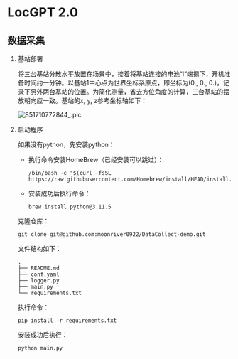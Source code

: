 # LocGPT 2.0

## 数据采集

1. 基站部署

   将三台基站分散水平放置在场景中，接着将基站连接的电池“I”端摁下，开机准备时间约一分钟。以基站1中心点为世界坐标系原点，即坐标为(0., 0., 0.)，记录下另外两台基站的位置。为简化测量，省去方位角度的计算，三台基站的摆放朝向应一致。基站的x, y, z参考坐标轴如下：

   ![851710772844_.pic](https://img.xwyue.com/i/2024/03/18/65f852d70f15b.jpg)

2. 启动程序

   如果没有python，先安装python：

   - 执行命令安装HomeBrew（已经安装可以跳过）：

     ```shell
     /bin/bash -c "$(curl -fsSL https://raw.githubusercontent.com/Homebrew/install/HEAD/install.sh)"
     ```

   - 安装成功后执行命令：

     ```shell
     brew install python@3.11.5
     ```

   克隆仓库：

   ```shell
   git clone git@github.com:moonriver0922/DataCollect-demo.git
   ```

   文件结构如下：

   ```shell
   .
   ├── README.md
   ├── conf.yaml
   ├── logger.py
   ├── main.py
   └── requirements.txt
   ```

   执行命令：

   ```shell
   pip install -r requirements.txt
   ```

   安装成功后执行：

   ```python
   python main.py
   ```
